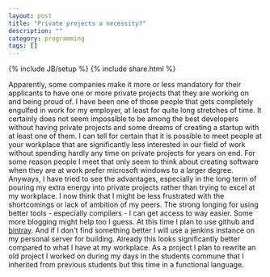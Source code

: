 ```yaml
---
layout: post
title: "Private projects a necessity?"
description: ""
category: programming
tags: []
---
```

{% include JB/setup %}
{% include share.html %}

Apparently, some companies make it more or less mandatory for their applicants to have one or more private projects that they are
working on and being proud of. I have been one of those people that gets completely engulfed in work for my employer, at least for
quite long stretches of time. It certainly does not seem impossible to be among the best developers without having private projects
and some dreams of creating a startup with at least one of them. I can tell for certain that it is possible to meet people at your
workplace that are significantly less interested in our field of work without spending hardly any time on private projects for years
on end. For some reason people I meet that only seem to think about creating software when they are at work prefer microsoft windows
to a larger degree. Anyways, I have tried to see the advantages, especially in the long term of pouring my extra energy into private
projects rather than trying to excel at my workplace. I now think that I might be less frustrated with the shortcomings or lack of
ambition of my peers. The strong longing for using better tools - especially compilers - I can get access to way easier. Some more
blogging might help too I guess. At this time I plan to use github and [bintray](https://bintray.com/). And if I don't find
something better I will use a jenkins instance on my personal server for building. Already this looks significantly better compared
to what I have at my workplace. As a project I plan to rewrite an old project I worked on during my days in the students commune
that I inherited from previous students but this time in a functional language.
